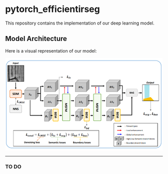 # pytorch_efficientirseg

This repository contains the implementation of our deep learning model.

## Model Architecture
Here is a visual representation of our model:

![Model Architecture](mainfig.png)

---
### TO DO
